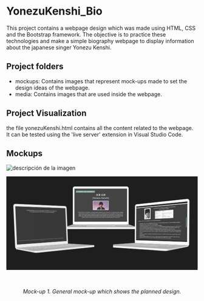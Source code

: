 # YonezuKenshi_Bio
This project contains a webpage design which was made using HTML, CSS and the Bootstrap framework. The objective is to practice these technologies and make a simple biography webpage to display information about the japanese singer Yonezu Kenshi.

## Project folders
* mockups: Contains images that represent mock-ups made to set the design ideas of the webpage.
* media: Contains images that are used inside the webpage.

## Project Visualization
the file yonezuKenshi.html contains all the content related to the webpage. It can be tested using the 'live server' extension in Visual Studio Code.

## Mockups
<img src="[ruta_de_la_imagen](https://github.com/fai-aher/YonezuKenshi_Bio/blob/main/mockups/general_mockup_laptop.png)" alt="descripción de la imagen" style="max-width: 100%;">

![General mock-up](https://github.com/fai-aher/YonezuKenshi_Bio/blob/main/mockups/general_mockup_laptop.png "General mock-up which shows the planned design.")
<div align="center">
  <img [General mock-up](https://github.com/fai-aher/YonezuKenshi_Bio/blob/main/mockups/general_mockup_laptop.png "General mock-up which shows the planned design.") width="500">
  <p><em>Mock-up 1. General mock-up which shows the planned design.</em></p>
</div>

